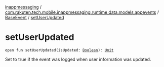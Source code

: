 [inappmessaging](../../index.md) / [com.rakuten.tech.mobile.inappmessaging.runtime.data.models.appevents](../index.md) / [BaseEvent](index.md) / [setUserUpdated](./set-user-updated.md)

# setUserUpdated

`open fun setUserUpdated(isUpdated: `[`Boolean`](https://kotlinlang.org/api/latest/jvm/stdlib/kotlin/-boolean/index.html)`): `[`Unit`](https://kotlinlang.org/api/latest/jvm/stdlib/kotlin/-unit/index.html)

Set to true if the event was logged when user information was updated.

